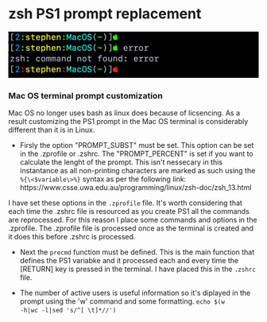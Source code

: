 # zsh PS1 prompt replacement

![alt text](https://github.com/Stephen-Harold/zsh_error_PS1/blob/main/PS1_ScreenShot.png?raw=true)

### Mac OS terminal prompt customization

<p>Mac OS no longer uses bash as linux does because of licsencing. As a result customizing the PS1 prompt in the Mac OS terminal is considerably different than it is in Linux.</p>

+ <p>Firsly the option "PROMPT_SUBST" must be set. This option can be set in the .zprofile or .zshrc. The "PROMPT_PERCENT" is set if you want to calculate the lenght of the prompt. This isn't nessecary in this instantance as all non-printing characters are marked as such using the <code>%{\<$variable\>%}</code> syntax as per the following link: https://www.csse.uwa.edu.au/programming/linux/zsh-doc/zsh_13.html
I have set these options in the <code>.zprofile</code> file. It's worth considering that each time the .zshrc file is resourced as you create PS1 all the commands are reprocessed. For this reason I place some commands and options in the .zprofile. The .zprofile file is processed once as the terminal is created and it does this before .zshrc is processed.</p>

+ Next the <code>precmd</code> function must be defined. This is the main function that defines the PS1 variabke and it processed each and every time the [RETURN] key is pressed in the terminal. 
I have placed this in the <code>.zshrc</code> file.

+ The number of active users is useful information so it's diplayed in the prompt using the 'w' command and some formatting.
<code>echo $(w -h|wc -l|sed 's/^[ \t]*//')</code>

